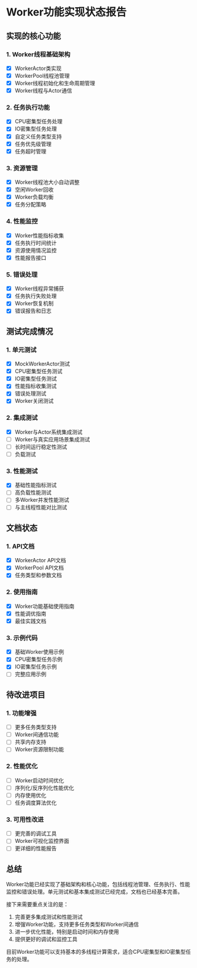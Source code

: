 # Worker功能实现状态报告

## 实现的核心功能

### 1. Worker线程基础架构
- [x] WorkerActor类实现
- [x] WorkerPool线程池管理
- [x] Worker线程初始化和生命周期管理
- [x] Worker线程与Actor通信

### 2. 任务执行功能
- [x] CPU密集型任务处理
- [x] IO密集型任务处理
- [x] 自定义任务类型支持
- [x] 任务优先级管理
- [x] 任务超时管理

### 3. 资源管理
- [x] Worker线程池大小自动调整
- [x] 空闲Worker回收
- [x] Worker负载均衡
- [x] 任务分配策略

### 4. 性能监控
- [x] Worker性能指标收集
- [x] 任务执行时间统计
- [x] 资源使用情况监控
- [x] 性能报告接口

### 5. 错误处理
- [x] Worker线程异常捕获
- [x] 任务执行失败处理
- [x] Worker恢复机制
- [x] 错误报告和日志

## 测试完成情况

### 1. 单元测试
- [x] MockWorkerActor测试
- [x] CPU密集型任务测试
- [x] IO密集型任务测试
- [x] 性能指标收集测试
- [x] 错误处理测试
- [x] Worker关闭测试

### 2. 集成测试
- [x] Worker与Actor系统集成测试
- [ ] Worker与真实应用场景集成测试
- [ ] 长时间运行稳定性测试
- [ ] 负载测试

### 3. 性能测试
- [x] 基础性能指标测试
- [ ] 高负载性能测试
- [ ] 多Worker并发性能测试
- [ ] 与主线程性能对比测试

## 文档状态

### 1. API文档
- [x] WorkerActor API文档
- [x] WorkerPool API文档
- [x] 任务类型和参数文档

### 2. 使用指南
- [x] Worker功能基础使用指南
- [x] 性能调优指南
- [x] 最佳实践文档

### 3. 示例代码
- [x] 基础Worker使用示例
- [x] CPU密集型任务示例
- [x] IO密集型任务示例
- [ ] 完整应用示例

## 待改进项目

### 1. 功能增强
- [ ] 更多任务类型支持
- [ ] Worker间通信功能
- [ ] 共享内存支持
- [ ] Worker资源限制功能

### 2. 性能优化
- [ ] Worker启动时间优化
- [ ] 序列化/反序列化性能优化
- [ ] 内存使用优化
- [ ] 任务调度算法优化

### 3. 可用性改进
- [ ] 更完善的调试工具
- [ ] Worker可视化监控界面
- [ ] 更详细的性能报告

## 总结

Worker功能已经实现了基础架构和核心功能，包括线程池管理、任务执行、性能监控和错误处理。单元测试和基本集成测试已经完成，文档也已经基本完善。

接下来需要重点关注的是：
1. 完善更多集成测试和性能测试
2. 增强Worker功能，支持更多任务类型和Worker间通信
3. 进一步优化性能，特别是启动时间和内存使用
4. 提供更好的调试和监控工具

目前Worker功能可以支持基本的多线程计算需求，适合CPU密集型和IO密集型任务的处理。 